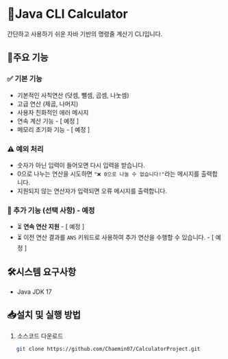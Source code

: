 # 🧮Java CLI Calculator

간단하고 사용하기 쉬운 자바 기반의 명령줄 계산기 CLI입니다.

## 📌주요 기능
### ✅ 기본 기능
- 기본적인 사칙연산 (덧셈, 뺄셈, 곱셈, 나눗셈)
- 고급 연산 (제곱, 나머지)
- 사용자 친화적인 에러 메시지
- 연속 계산 기능 - [ 예정 ]
- 메모리 초기화 기능 - [ 예정 ]


### ⚠️ 예외 처리
- 숫자가 아닌 입력이 들어오면 다시 입력을 받습니다.
- 0으로 나누는 연산을 시도하면 `"❌ 0으로 나눌 수 없습니다!"`라는 메시지를 출력합니다.
- 지원되지 않는 연산자가 입력되면 오류 메시지를 출력합니다.

### 🚀 추가 기능 (선택 사항) - 예정
- ⏳ **연속 연산 지원** - [ 예정 ]
- ⏳ 이전 연산 결과를 `ANS` 키워드로 사용하여 추가 연산을 수행할 수 있습니다. - [ 예정 ] 
## 🛠️시스템 요구사항

- Java JDK 17

## 📥설치 및 실행 방법

1. 소스코드 다운로드
```bash
   git clone https://github.com/Chaemin07/CalculatorProject.git
```